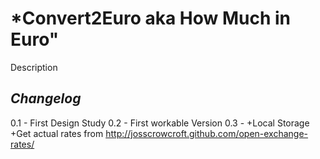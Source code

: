 *Convert2Euro aka How Much in Euro"
===================================
Description


*Changelog*
-----------
0.1 - First Design Study
0.2 -	First workable Version
0.3 -	+Local Storage
		+Get actual rates from http://josscrowcroft.github.com/open-exchange-rates/